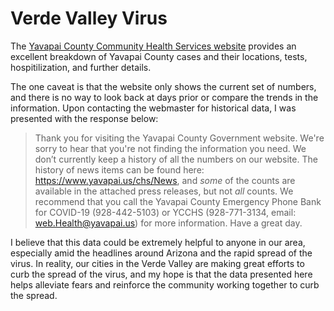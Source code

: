 # Verde Valley Virus

The [Yavapai County Community Health Services website](https://www.yavapai.us/chs) provides an excellent breakdown of Yavapai County cases and their locations, tests, hospitilization, and further details.

The one caveat is that the website only shows the current set of numbers, and there is no way to look back at days prior or compare the trends in the information. Upon contacting the webmaster for historical data, I was presented with the response below:

> Thank you for visiting the Yavapai County Government website.  We're sorry to hear that you're not finding the information you need.  We don’t currently keep a history of all the numbers on our website.  The history of news items can be found here: https://www.yavapai.us/chs/News, and _some_ of the counts are available in the attached press releases, but not _all_ counts.  We recommend that you call the Yavapai County Emergency Phone Bank for COVID-19 (928-442-5103) or YCCHS (928-771-3134, email: web.Health@yavapai.us) for more information.  Have a great day.

I believe that this data could be extremely helpful to anyone in our area, especially amid the headlines around Arizona and the rapid spread of the virus. In reality, our cities in the Verde Valley are making great efforts to curb the spread of the virus, and my hope is that the data presented here helps alleviate fears and reinforce the community working together to curb the spread.
